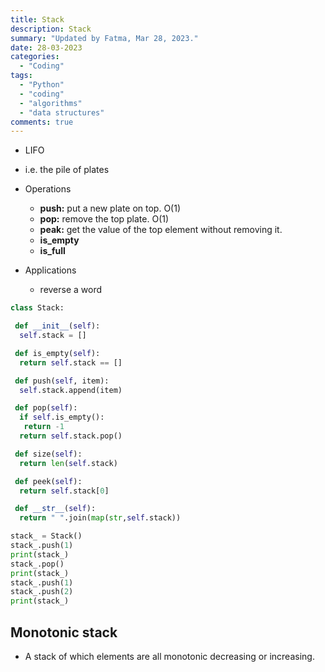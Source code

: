 ```yaml
---
title: Stack
description: Stack
summary: "Updated by Fatma, Mar 28, 2023."
date: 28-03-2023
categories:
  - "Coding"
tags:
  - "Python"
  - "coding"
  - "algorithms"
  - "data structures"
comments: true
---
```

- LIFO
- i.e. the pile of plates
- Operations
  - **push:** put a new plate on top. O(1)
  - **pop:** remove the top plate. O(1)
  - **peak:** get the value of the top element without removing it.
  - **is_empty**
  - **is_full**

- Applications
  - reverse a word

```python
class Stack:

 def __init__(self):
  self.stack = []

 def is_empty(self):
  return self.stack == []

 def push(self, item):
  self.stack.append(item)

 def pop(self):
  if self.is_empty():
   return -1
  return self.stack.pop()

 def size(self):
  return len(self.stack)

 def peek(self):
  return self.stack[0]

 def __str__(self):
  return " ".join(map(str,self.stack))

stack_ = Stack()
stack_.push(1)
print(stack_)
stack_.pop()
print(stack_)
stack_.push(1)
stack_.push(2)
print(stack_)
```

## Monotonic stack

- A stack of which elements are all monotonic decreasing or increasing.
